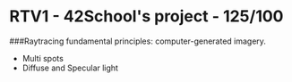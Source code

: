 # RTV1 - 42School's project - 125/100
###Raytracing fundamental principles: computer-generated imagery.

- Multi spots
- Diffuse and Specular light
